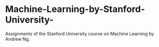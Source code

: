 # Machine-Learning-by-Stanford-University-
Assignments of the Stanford University course on Machine Learning by Andrew Ng.
